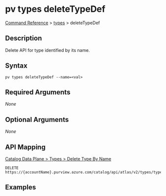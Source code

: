 # pv types deleteTypeDef
[Command Reference](../../../README.md#command-reference) > [types](./main.md) > deleteTypeDef

## Description
Delete API for type identified by its name.

## Syntax
```
pv types deleteTypeDef --name=<val>
```

## Required Arguments
*None*

## Optional Arguments
*None*

## API Mapping
[Catalog Data Plane > Types > Delete Type By Name](https://docs.microsoft.com/en-us/rest/api/purview/catalogdataplane/types/delete-type-by-name)
```
DELETE https://{accountName}.purview.azure.com/catalog/api/atlas/v2/types/typedef/name/{name}
```

## Examples
```powershell

```